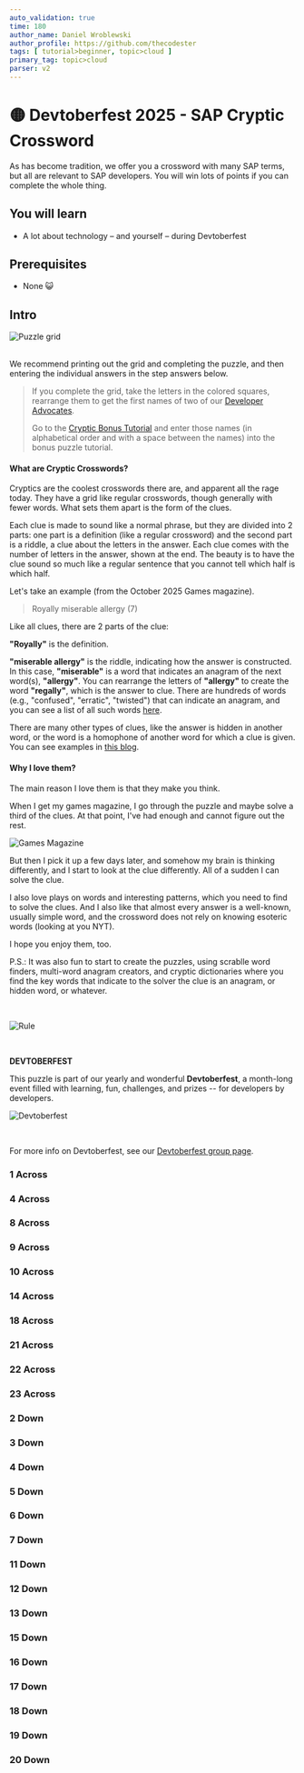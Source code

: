 ```yaml
---
auto_validation: true
time: 180
author_name: Daniel Wroblewski
author_profile: https://github.com/thecodester
tags: [ tutorial>beginner, topic>cloud ]
primary_tag: topic>cloud
parser: v2
---
```

  
# 🟡 Devtoberfest 2025 - SAP Cryptic Crossword
<!-- description --> As has become tradition, we offer you a crossword with many SAP terms, but all are relevant to SAP developers. You will win lots of points if you can complete the whole thing.
 
## You will learn
- A lot about technology – and yourself – during Devtoberfest

## Prerequisites
- None 😺


## Intro
![Puzzle grid](puzzlegrip-withclues.png)
<div>&nbsp;</div>
We recommend printing out the grid and completing the puzzle, and then entering the individual answers in the step answers below.

>If you complete the grid, take the letters in the colored squares, rearrange them to get the first names of two of our [Developer Advocates](https://developers.sap.com/developer-advocates.html). 
>
>Go to the [Cryptic Bonus Tutorial](devtoberfest2025-sap-crossword-bonus) and enter those names (in alphabetical order and with a space between the names) into the bonus puzzle tutorial. 

#### What are Cryptic Crosswords?

Cryptics are the coolest crosswords there are, and apparent all the rage today. They have a grid like regular crosswords, though generally with fewer words. What sets them apart is the form of the clues.

Each clue is made to sound like a normal phrase, but they are divided into 2 parts: one part is a definition (like a regular crossword) and the second part is a riddle, a clue about the letters in the answer. Each clue comes with the number of letters in the answer, shown at the end. The beauty is to have the clue sound so much like a regular sentence that you cannot tell which half is which half.

Let's take an example (from the October 2025 Games magazine).

>Royally miserable allergy (7)

Like all clues, there are 2 parts of the clue:

**"Royally"** is the definition.

**"miserable allergy"** is the riddle, indicating how the answer is constructed. In this case, **"miserable"** is a word that indicates an anagram of the next word(s), **"allergy"**. You can rearrange the letters of **"allergy"** to create the word **"regally"**, which is the answer to clue. There are hundreds of words (e.g., "confused", "erratic", "twisted") that can indicate an anagram, and you can see a list of all such words [here](https://cryptics.fandom.com/wiki/List_of_anagram_indicators).

There are many other types of clues, like the answer is hidden in another word, or the word is a homophone of another word for which a clue is given. You can see examples in [this blog](http://www.sarahlolley.com/cryptic-crossword-riddles.html).

#### Why I love them? 

The main reason I love them is that they make you think.

When I get my games magazine, I go through the puzzle and maybe solve a third of the clues. At that point, I've had enough and cannot figure out the rest.

![Games Magazine](games.png)

But then I pick it up a few days later, and somehow my brain is thinking differently, and I start to look at the clue differently. All of a sudden I can solve the clue.

I also love plays on words and interesting patterns, which you need to find to solve the clues. And I also like that almost every answer is a well-known, usually simple word, and the crossword does not rely on knowing esoteric words (looking at you NYT).

I hope you enjoy them, too.

P.S.: It was also fun to start to create the puzzles, using scrablle word finders, multi-word anagram creators, and cryptic dictionaries where you find the key words that indicate to the solver the clue is an anagram, or hidden word, or whatever.

&nbsp;

![Rule](rule.png) 

&nbsp;

**DEVTOBERFEST**
  
This puzzle is part of our yearly and wonderful **Devtoberfest**, a month-long event filled with learning, fun, challenges, and prizes -- for developers by developers. 

![Devtoberfest](devtoberfestBanner2.png) 

&nbsp;

For more info on Devtoberfest, see our [Devtoberfest group page](https://community.sap.com/t5/devtoberfest/gh-p/Devtoberfest).



### 1 Across

### 4 Across

### 8 Across

### 9 Across

### 10 Across

### 14 Across

### 18 Across

### 21 Across

### 22 Across

### 23 Across

### 2 Down

### 3 Down

### 4 Down

### 5 Down

### 6 Down

### 7 Down

### 11 Down

### 12 Down

### 13 Down

### 15 Down

### 16 Down

### 17 Down

### 18 Down

### 19 Down

### 20 Down

